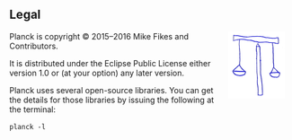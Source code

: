 ## Legal

<img width="100" align="right" style="margin: 0ex 1em" src="img/legal.jpg">
Planck is copyright © 2015–2016 Mike Fikes and Contributors.

It is distributed under the Eclipse Public License either version 1.0 or (at your option) any later version.

Planck uses several open-source libraries. You can get the details for those libraries by issuing the following at the terminal:

```
planck -l
```


